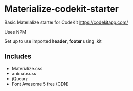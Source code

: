 # Materialize-codekit-starter

Basic Materialize starter for CodeKit 
https://codekitapp.com/ 

Uses NPM

Set up to use imported **header**, **footer** using .kit


## Includes

- Materialize.css
- animate.css
- jQueary
- Font Awesome 5 free (CDN)

